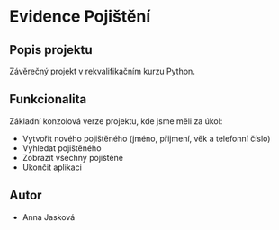 # Evidence Pojištění

## Popis projektu
Závěrečný projekt v rekvalifikačním kurzu Python.

## Funkcionalita
Základní konzolová verze projektu, kde jsme měli za úkol:

- Vytvořit nového pojištěného (jméno, přijmení, věk a telefonní číslo)
- Vyhledat pojištěného
- Zobrazit všechny pojištěné
- Ukončit aplikaci

## Autor
- Anna Jasková
